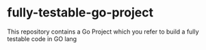 # fully-testable-go-project
This repository contains a Go Project which you refer to build a fully testable code in GO lang
